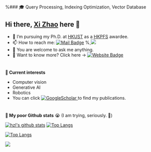 
%### :mortar_board: Query Processing, Indexing Optimization, Vector Database


## Hi there, [Xi Zhao](https://github.com/Jacyhust) here 👋

- 🔭 I’m pursuing my Ph.D. at [HKUST](https://hkust.edu.hk/) as a [HKPFS](https://cerg1.ugc.edu.hk/hkpfs/index.html) awardee.
- 📫 How to reach me: [![Mail Badge](https://img.shields.io/badge/xi.zhao@connect.ust.hk-c14438?style=flat&logo=Gmail&logoColor=white)](mailto:xi.zhao@connect.ust.hk "Connect via Email")
  %<a href='https://www.linkedin.com/in/%E8%87%B3%E7%AB%8B-%E4%BD%95-3a7139141/'> <img src="https://img.shields.io/badge/-Linkedin-blue?style=flat-square&logo=linkedin"> </a>
- 💬 You are welcome to ask me anything.
- 🔬 Want to know more? Click here → [![Website Badge](https://img.shields.io/badge/-My_website-5a5a5a?style=flat&logo=vercel&logoColor=white)](http://zl-he.com)

#
**🌱 Current interests**
- Computer vision
- Generative AI
- Robotics
- You can click <a href='https://scholar.google.com/citations?hl=en&user=lrDdoG4AAAAJ' target="_blank">
    <img alt='GoogleScholar' src='https://img.shields.io/badge/Scholar-100000?style=flat&logo=GoogleScholar&logoColor=white&&color=0181FF'>
</a> to find my publications.

# 
**📜 My poor Github stats** 😭 (I am trying, seriously. 💪)  

<!--[![hzl's github stats](https://github-readme-stats.vercel.app/api?username=hzlbbfrog&count_private=true&show_icons=true&theme=default)](https://github.com/anuraghazra/github-readme-stats)-->
<!--[![hzl's GitHub stats](https://github-readme-stats-sigma-five.vercel.app/api?username=hzlbbfrog&show_icons=true)](https://github.com/anuraghazra/github-readme-stats)-->
<!--[![Top Langs](https://github-readme-stats-sigma-five.vercel.app/api/top-langs/?username=hzlbbfrog&layout=compact&langs_count=8)](https://github.com/anuraghazra/github-readme-stats)-->

[![hzl's github stats](https://github-readme-stats.vercel.app/api?username=hzlbbfrog&count_private=true&show_icons=true&theme=default)](https://zl-he.com)
[![Top Langs](https://github-readme-stats-sigma-five.vercel.app/api/top-langs/?username=hzlbbfrog&layout=compact&langs_count=8)](http://zl-he.com)

[![Top Langs](https://github-readme-streak-stats.herokuapp.com/?user=hzlbbfrog)](http://zl-he.com)

<img src="https://github-readme-streak-stats.herokuapp.com/?user=hzlbbfrog" />
